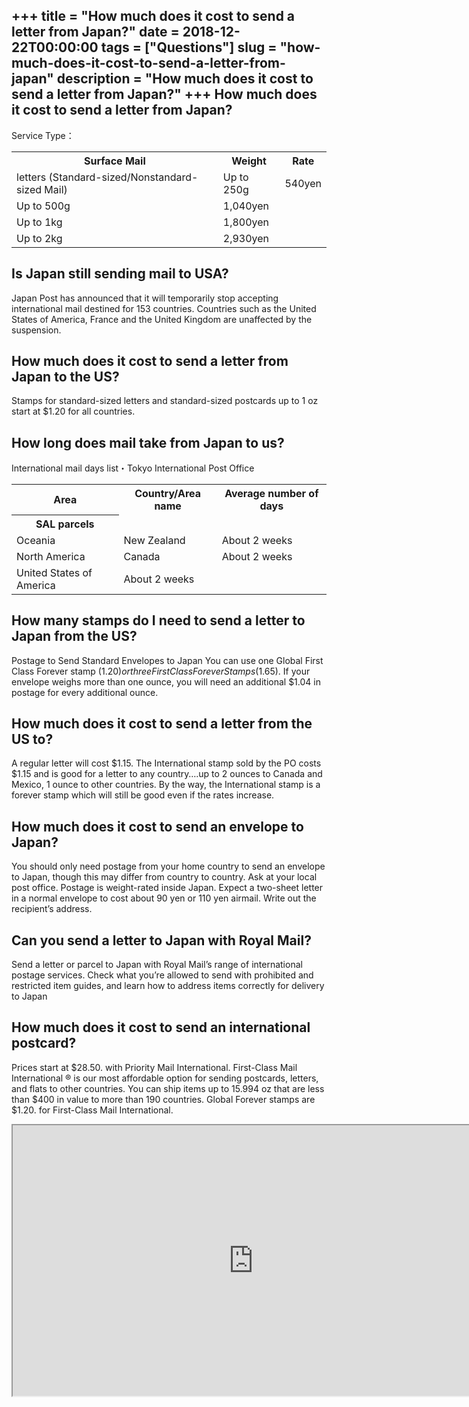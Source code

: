 +++
title = "How much does it cost to send a letter from Japan?"
date = 2018-12-22T00:00:00
tags = ["Questions"]
slug = "how-much-does-it-cost-to-send-a-letter-from-japan"
description = "How much does it cost to send a letter from Japan?"
+++
How much does it cost to send a letter from Japan?
--------------------------------------------------

Service Type：

<table><tr><th>Surface Mail</th><th>Weight</th><th>Rate</th></tr><tr><td>letters (Standard-sized/Nonstandard-sized Mail)</td><td>Up to 250g</td><td>540yen</td></tr><tr><td>Up to 500g</td><td>1,040yen</td></tr><tr><td>Up to 1kg</td><td>1,800yen</td></tr><tr><td>Up to 2kg</td><td>2,930yen</td></tr></table>

Is Japan still sending mail to USA?
-----------------------------------

Japan Post has announced that it will temporarily stop accepting international mail destined for 153 countries. Countries such as the United States of America, France and the United Kingdom are unaffected by the suspension.

How much does it cost to send a letter from Japan to the US?
------------------------------------------------------------

Stamps for standard-sized letters and standard-sized postcards up to 1 oz start at $1.20 for all countries.

How long does mail take from Japan to us?
-----------------------------------------

International mail days list・Tokyo International Post Office

<table><tr><th>Area</th><th>Country/Area name</th><th>Average number of days</th></tr><tr><th>SAL parcels</th></tr><tr><td>Oceania</td><td>New Zealand</td><td>About 2 weeks</td></tr><tr><td>North America</td><td>Canada</td><td>About 2 weeks</td></tr><tr><td>United States of America</td><td>About 2 weeks</td></tr></table>

How many stamps do I need to send a letter to Japan from the US?
----------------------------------------------------------------

Postage to Send Standard Envelopes to Japan You can use one Global First Class Forever stamp ($1.20) or three First Class Forever Stamps ($1.65). If your envelope weighs more than one ounce, you will need an additional $1.04 in postage for every additional ounce.

How much does it cost to send a letter from the US to?
------------------------------------------------------

A regular letter will cost $1.15. The International stamp sold by the PO costs $1.15 and is good for a letter to any country….up to 2 ounces to Canada and Mexico, 1 ounce to other countries. By the way, the International stamp is a forever stamp which will still be good even if the rates increase.

How much does it cost to send an envelope to Japan?
---------------------------------------------------

You should only need postage from your home country to send an envelope to Japan, though this may differ from country to country. Ask at your local post office. Postage is weight-rated inside Japan. Expect a two-sheet letter in a normal envelope to cost about 90 yen or 110 yen airmail. Write out the recipient’s address.

Can you send a letter to Japan with Royal Mail?
-----------------------------------------------

Send a letter or parcel to Japan with Royal Mail’s range of international postage services. Check what you’re allowed to send with prohibited and restricted item guides, and learn how to address items correctly for delivery to Japan

How much does it cost to send an international postcard?
--------------------------------------------------------

Prices start at $28.50. with Priority Mail International. First-Class Mail International ® is our most affordable option for sending postcards, letters, and flats to other countries. You can ship items up to 15.994 oz that are less than $400 in value to more than 190 countries. Global Forever stamps are $1.20. for First-Class Mail International.

<iframe allow="accelerometer; autoplay; clipboard-write; encrypted-media; gyroscope; picture-in-picture" allowfullscreen="" class="__youtube_prefs__  epyt-is-override  no-lazyload" data-no-lazy="1" data-origheight="433" data-origwidth="770" data-skipgform_ajax_framebjll="" height="433" id="_ytid_18708" loading="lazy" src="https://www.youtube.com/embed/oxgNH9hpxGQ?enablejsapi=1&autoplay=0&cc_load_policy=0&cc_lang_pref=&iv_load_policy=1&loop=0&modestbranding=0&rel=1&fs=1&playsinline=0&autohide=2&theme=dark&color=red&controls=1&" title="YouTube player" width="770"></iframe>